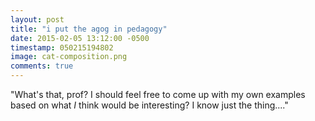 ```yaml
---
layout: post
title: "i put the agog in pedagogy"
date: 2015-02-05 13:12:00 -0500
timestamp: 050215194802 
image: cat-composition.png 
comments: true
---
```


"What's that, prof? I should feel free to come up with my own examples based on what *I* think would be interesting? I know just the thing...."
